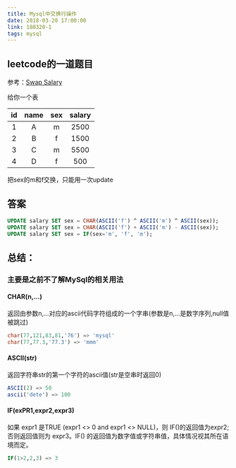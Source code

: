 ```yaml
---
title: Mysql中交换行操作
date: 2018-03-20 17:00:00
link: 180320-1
tags: mysql
---
```


## leetcode的一道题目

参考：[Swap Salary](https://leetcode.com/problems/swap-salary/description/)

给你一个表

| id | name | sex | salary |
|:--:|:----:|:---:|:------:|
| 1  | A    | m   | 2500   |
| 2  | B    | f   | 1500   |
| 3  | C    | m   | 5500   |
| 4  | D    | f   | 500    |

把sex的m和f交换，只能用一次update

## 答案

```SQL
UPDATE salary SET sex = CHAR(ASCII('f') ^ ASCII('m') ^ ASCII(sex));
UPDATE salary SET sex = CHAR(ASCII('f') + ASCII('m') - ASCII(sex));
UPDATE salary SET sex = IF(sex='m', 'f', 'm');
```

## 总结：

### 主要是之前不了解MySql的相关用法

#### CHAR(n,...)

返回由参数n,...对应的ascii代码字符组成的一个字串(参数是n,...是数字序列,null值被跳过)

```SQL
char(77,121,83,81,'76') => 'mysql'
char(77,77.3,'77.3') => 'mmm'
```

#### ASCII(str)

返回字符串str的第一个字符的ascii值(str是空串时返回0)

```SQL
ASCII(2) => 50
ascii('dete') => 100
```

#### IF(exPR1,expr2,expr3)

如果 expr1 是TRUE (expr1 <> 0 and expr1 <> NULL)，则 IF()的返回值为expr2; 否则返回值则为 expr3。IF() 的返回值为数字值或字符串值，具体情况视其所在语境而定。

```SQL
IF(1>2,2,3) => 3
```

